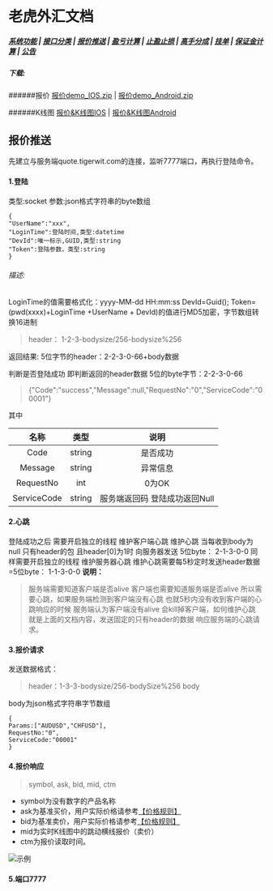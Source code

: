 # 老虎外汇文档

##### [系统功能](/) |  [接口分类](/api/category.html) | [报价推送](/quote.html) | [盈亏计算](/formula.html) | [止盈止损](/level.html) | [高手分成](/bouns.html) | [挂单](/pending.html) | [保证金计算](/ouccupy_asset.html) | [公告](/notice.html)

##### 下载: 
######报价
[报价demo_IOS.zip](https://www.tigerwit.com/action/public/demo_ios.zip) | [报价demo_Android.zip](https://www.tigerwit.com/action/public/demo_adroid.zip)

######K线图
[报价&K线图IOS](https://www.tigerwit.com/action/public/kline.zip) | [报价&K线图Android](https://www.tigerwit.com/action/public/adroid_kline.zip)

## 报价推送

先建立与服务端quote.tigerwit.com的连接，监听7777端口，再执行登陆命令。

#### 1.登陆 
类型:socket 
参数:json格式字符串的byte数组 
```
{ 
"UserName":"xxx", 
"LoginTime":登陆时间,类型:datetime 
"DevId":唯一标示,GUID,类型:string 
"Token":登陆参数，类型:string 
} 
```
###### 描述: 
LoginTime的值需要格式化：yyyy-MM-dd HH:mm:ss 
DevId=Guid(); 
Token=(pwd(xxxx)+LoginTime +UserName + DevId)的值进行MD5加密，字节数组转换16进制 
>header： 1-2-3-bodysize/256-bodysize%256 

返回结果: 
5位字节的header：2-2-3-0-66+body数据

判断是否登陆成功 即判断返回的header数据 5位的byte字节：2-2-3-0-66

>{"Code":"success","Message":null,"RequestNo":"0","ServiceCode":"00001"}

其中 

|名称 |类型 |说明| 
|:---:|:--:|:---:|
|Code| string| 是否成功| 
|Message| string| 异常信息| 
|RequestNo |int |0为OK |
|ServiceCode| string| 服务端返回码 登陆成功返回Null|

#### 2.心跳 
登陆成功之后 需要开启独立的线程 
维护客户端心跳 
维护心跳 当每收到body为null 只有header的包 且header[0]为1时 向服务器发送 5位byte： 2-1-3-0-0 
同样需要开启独立的线程 
维护服务器心跳 
维护心跳需要每5秒定时发送header数据 =5位byte： 1-1-3-0-0
**说明：**
>服务端需要知道客户端是否alive 客户端也需要知道服务端是否alive 所以需要心跳，如果服务端检测到客户端没有心跳 也就5秒内没有收到客户端的心跳响应的时候 服务端认为客户端没有alive 会kill掉客户端，如何维护心跳 就是上面的文档内容，发送固定的只有header的数据 响应服务端的心跳请求。

#### 3.报价请求 
发送数据格式： 
>header：1-3-3-bodysize/256-bodySize%256 body

body为json格式字符串字节数组 
```
{ 
Params:["AUDUSD","CHFUSD"], 
RequestNo:"0", 
ServiceCode:"00001" 
}
```

#### 4.报价响应 
>symbol, ask, bid, mid, ctm 


* symbol为没有数字的产品名称 
* ask为基准买价，用户实际价格请参考[【价格规则】](/price.html)
* bid为基准卖价，用户实际价格请参考[【价格规则】](/price.html)
* mid为实时K线图中的跳动横线报价（卖价） 
* ctm为报价读取时间。 


![示例](http://app2.mailpanda.com/recipient/image?a=20&f=151952970831888384.jpg)

#### 5.端口7777